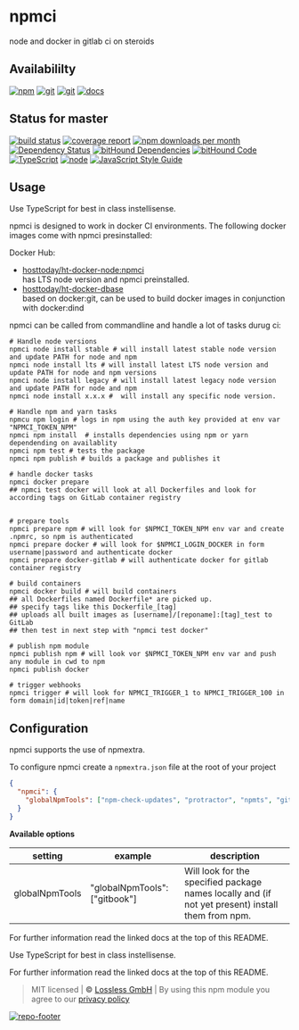 # npmci

node and docker in gitlab ci on steroids

## Availabililty

[![npm](https://shipzone.gitlab.io/assets/repo-button-npm.svg)](https://www.npmjs.com/package/@shipzone/npmci)
[![git](https://shipzone.gitlab.io/assets/repo-button-git.svg)](https://GitLab.com/shipzone/npmci)
[![git](https://shipzone.gitlab.io/assets/repo-button-mirror.svg)](https://github.com/shipzone/npmci)
[![docs](https://shipzone.gitlab.io/assets/repo-button-docs.svg)](https://shipzone.gitlab.io/npmci/)

## Status for master

[![build status](https://GitLab.com/shipzone/npmci/badges/master/build.svg)](https://GitLab.com/shipzone/npmci/commits/master)
[![coverage report](https://GitLab.com/shipzone/npmci/badges/master/coverage.svg)](https://GitLab.com/shipzone/npmci/commits/master)
[![npm downloads per month](https://img.shields.io/npm/dm/npmci.svg)](https://www.npmjs.com/package/@shipzone/npmci)
[![Dependency Status](https://david-dm.org/shipzone/npmci.svg)](https://david-dm.org/shipzone/npmci)
[![bitHound Dependencies](https://www.bithound.io/github/shipzone/npmci/badges/dependencies.svg)](https://www.bithound.io/github/shipzone/npmci/master/dependencies/npm)
[![bitHound Code](https://www.bithound.io/github/shipzone/npmci/badges/code.svg)](https://www.bithound.io/github/shipzone/npmci)
[![TypeScript](https://img.shields.io/badge/TypeScript-2.x-blue.svg)](https://nodejs.org/dist/latest-v6.x/docs/api/)
[![node](https://img.shields.io/badge/node->=%206.x.x-blue.svg)](https://nodejs.org/dist/latest-v6.x/docs/api/)
[![JavaScript Style Guide](https://img.shields.io/badge/code%20style-standard-brightgreen.svg)](http://standardjs.com/)

## Usage

Use TypeScript for best in class instellisense.

npmci is designed to work in docker CI environments. The following docker images come with npmci presinstalled:

Docker Hub:

* [hosttoday/ht-docker-node:npmci](https://hub.docker.com/r/hosttoday/ht-docker-node/)  
  has LTS node version and npmci preinstalled.
* [hosttoday/ht-docker-dbase](https://hub.docker.com/r/hosttoday/ht-docker-dbase/)  
  based on docker:git, can be used to build docker images in conjunction with docker:dind

npmci can be called from commandline and handle a lot of tasks durug ci:

```shell
# Handle node versions
npmci node install stable # will install latest stable node version and update PATH for node and npm
npmci node install lts # will install latest LTS node version and update PATH for node and npm versions
npmci node install legacy # will install latest legacy node version and update PATH for node and npm
npmci node install x.x.x #  will install any specific node version.

# Handle npm and yarn tasks
npmcu npm login # logs in npm using the auth key provided at env var "NPMCI_TOKEN_NPM"
npmci npm install  # installs dependencies using npm or yarn dependending on availablity
npmci npm test # tests the package
npmci npm publish # builds a package and publishes it

# handle docker tasks
npmci docker prepare
## npmci test docker will look at all Dockerfiles and look for according tags on GitLab container registry


# prepare tools
npmci prepare npm # will look for $NPMCI_TOKEN_NPM env var and create .npmrc, so npm is authenticated
npmci prepare docker # will look for $NPMCI_LOGIN_DOCKER in form username|password and authenticate docker
npmci prepare docker-gitlab # will authenticate docker for gitlab container registry

# build containers
npmci docker build # will build containers
## all Dockerfiles named Dockerfile* are picked up.
## specify tags like this Dockerfile_[tag]
## uploads all built images as [username]/[reponame]:[tag]_test to GitLab
## then test in next step with "npmci test docker"

# publish npm module
npmci publish npm # will look vor $NPMCI_TOKEN_NPM env var and push any module in cwd to npm
npmci publish docker

# trigger webhooks
npmci trigger # will look for NPMCI_TRIGGER_1 to NPMCI_TRIGGER_100 in form domain|id|token|ref|name  
```

## Configuration

npmci supports the use of npmextra.

To configure npmci create a `npmextra.json` file at the root of your project

```json
{
  "npmci": {
    "globalNpmTools": ["npm-check-updates", "protractor", "npmts", "gitzone"]
  }
}
```

**Available options**

| setting        | example                       | description                                                                                       |
| -------------- | ----------------------------- | ------------------------------------------------------------------------------------------------- |
| globalNpmTools | "globalNpmTools": ["gitbook"] | Will look for the specified package names locally and (if not yet present) install them from npm. |

For further information read the linked docs at the top of this README.

Use TypeScript for best in class instellisense.

For further information read the linked docs at the top of this README.

> MIT licensed | **&copy;** [Lossless GmbH](https://lossless.gmbh)
> | By using this npm module you agree to our [privacy policy](https://lossless.gmbH/privacy.html)

[![repo-footer](https://shipzone.gitlab.io/assets/repo-footer.svg)](https://push.rocks)
